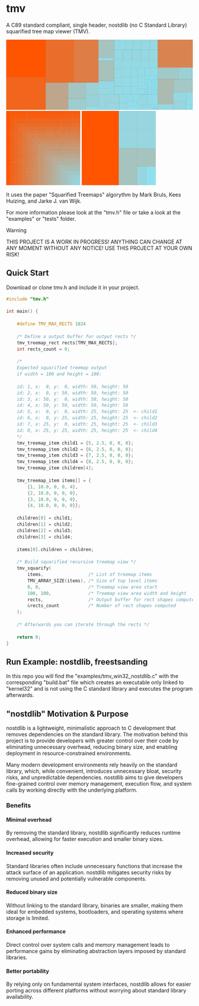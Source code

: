 # tmv
A C89 standard compliant, single header, nostdlib (no C Standard Library) squarified tree map viewer (TMV).

<p align="left">
  <img src="assets/tmv_files.png" alt="File Explorer Treemap" width="600" />
  <img src="assets/tmv_linear.png" alt="Linear Treemap" width="200" height="200" />
  <img src="assets/tmv_weighted.png" alt="Weighted/Nested Treemap" width="200" height="200" />
</p>

It uses the paper "Squarified Treemaps" algorythm by Mark Bruls, Kees Huizing, and Jarke J. van Wijk.

For more information please look at the "tmv.h" file or take a look at the "examples" or "tests" folder.

> [!WARNING]
> THIS PROJECT IS A WORK IN PROGRESS! ANYTHING CAN CHANGE AT ANY MOMENT WITHOUT ANY NOTICE! USE THIS PROJECT AT YOUR OWN RISK!

## Quick Start

Download or clone tmv.h and include it in your project.

```C
#include "tmv.h"

int main() {

    #define TMV_MAX_RECTS 1024

    /* Define a output buffer for output rects */
    tmv_treemap_rect rects[TMV_MAX_RECTS];
    int rects_count = 0;

    /*
    Expected squarified treemap output 
    if width = 100 and height = 100:

    id: 1, x:  0, y:  0, width: 50, height: 50
    id: 2, x:  0, y: 50, width: 50, height: 50
    id: 3, x: 50, y:  0, width: 50, height: 50
    id: 4, x: 50, y: 50, width: 50, height: 50
    id: 5, x:  0, y:  0, width: 25, height: 25  <- child1
    id: 6, x:  0, y: 25, width: 25, height: 25  <- child2
    id: 7, x: 25, y:  0, width: 25, height: 25  <- child3
    id: 8, x: 25, y: 25, width: 25, height: 25  <- child4
    */
    tmv_treemap_item child1 = {5, 2.5, 0, 0, 0};
    tmv_treemap_item child2 = {6, 2.5, 0, 0, 0};
    tmv_treemap_item child3 = {7, 2.5, 0, 0, 0};
    tmv_treemap_item child4 = {8, 2.5, 0, 0, 0};
    tmv_treemap_item children[4];

    tmv_treemap_item items[] = {
        {1, 10.0, 0, 0, 4},
        {2, 10.0, 0, 0, 0},
        {3, 10.0, 0, 0, 0},
        {4, 10.0, 0, 0, 0}};

    children[0] = child1;
    children[1] = child2;
    children[2] = child3;
    children[3] = child4;

    items[0].children = children;

    /* Build squarified recursive treemap view */
    tmv_squarify(
        items,                 /* List of treemap items                  */
        TMV_ARRAY_SIZE(items), /* Size of top level items                */
        0, 0,                  /* Treemap view area start                */
        100, 100,              /* Treemap view area width and height     */
        rects,                 /* Output buffer for rect shapes computed */
        &rects_count           /* Number of rect shapes computed         */
    );

    /* Afterwards you can iterate through the rects */

    return 0;
}
```

## Run Example: nostdlib, freestsanding

In this repo you will find the "examples/tmv_win32_nostdlib.c" with the corresponding "build.bat" file which
creates an executable only linked to "kernel32" and is not using the C standard library and executes the program afterwards.

## "nostdlib" Motivation & Purpose

nostdlib is a lightweight, minimalistic approach to C development that removes dependencies on the standard library. The motivation behind this project is to provide developers with greater control over their code by eliminating unnecessary overhead, reducing binary size, and enabling deployment in resource-constrained environments.

Many modern development environments rely heavily on the standard library, which, while convenient, introduces unnecessary bloat, security risks, and unpredictable dependencies. nostdlib aims to give developers fine-grained control over memory management, execution flow, and system calls by working directly with the underlying platform.

### Benefits

#### Minimal overhead
By removing the standard library, nostdlib significantly reduces runtime overhead, allowing for faster execution and smaller binary sizes.

#### Increased security
Standard libraries often include unnecessary functions that increase the attack surface of an application. nostdlib mitigates security risks by removing unused and potentially vulnerable components.

#### Reduced binary size
Without linking to the standard library, binaries are smaller, making them ideal for embedded systems, bootloaders, and operating systems where storage is limited.

#### Enhanced performance
Direct control over system calls and memory management leads to performance gains by eliminating abstraction layers imposed by standard libraries.

#### Better portability
By relying only on fundamental system interfaces, nostdlib allows for easier porting across different platforms without worrying about standard library availability.
